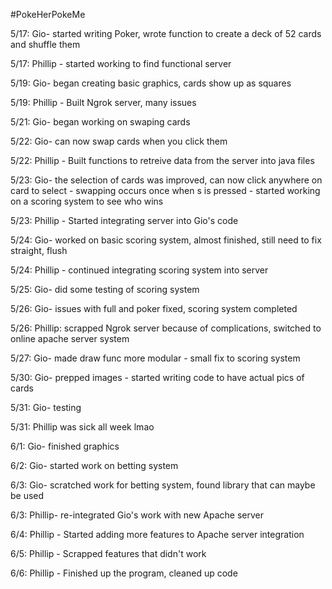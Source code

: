 #PokeHerPokeMe

5/17: Gio- started writing Poker, wrote function to create a deck of 52 cards and shuffle them

5/17: Phillip - started working to find functional server

5/19: Gio- began creating basic graphics, cards show up as squares

5/19: Phillip - Built Ngrok server, many issues

5/21: Gio- began working on swaping cards

5/22: Gio- can now swap cards when you click them

 5/22: Phillip - Built functions to retreive data from the server into java files

5/23: Gio- the selection of cards was improved, can now click anywhere on card to select - swapping occurs once when s is pressed - started working on a scoring system to see who wins

5/23: Phillip - Started integrating server into Gio's code

5/24: Gio- worked on basic scoring system, almost finished, still need to fix straight, flush

5/24: Phillip - continued integrating scoring system into server

5/25: Gio- did some testing of scoring system

5/26: Gio- issues with full and poker fixed, scoring system completed

5/26: Phillip: scrapped Ngrok server because of complications, switched to online apache server system

5/27: Gio- made draw func more modular - small fix to scoring system

5/30: Gio- prepped images - started writing code to have actual pics of cards

5/31: Gio- testing

5/31: Phillip was sick all week lmao

6/1: Gio- finished graphics

6/2: Gio- started work on betting system

6/3: Gio- scratched work for betting system, found library that can maybe be used

6/3: Phillip- re-integrated Gio's work with new Apache server

6/4: Phillip - Started adding more features to Apache server integration

6/5: Phillip - Scrapped features that didn't work

6/6: Phillip - Finished up the program, cleaned up code

